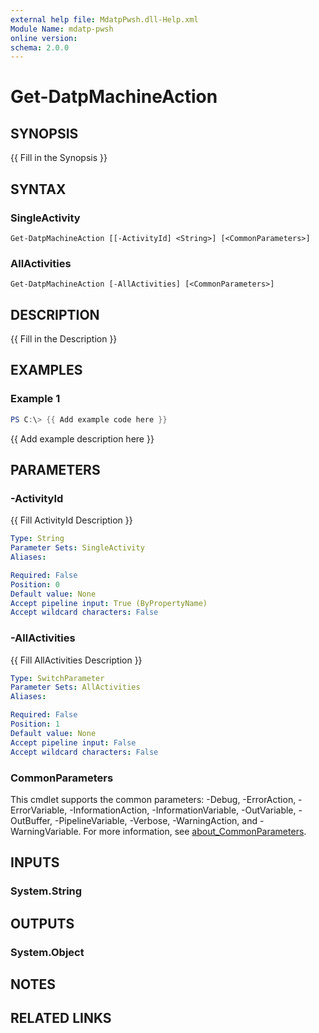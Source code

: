 ```yaml
---
external help file: MdatpPwsh.dll-Help.xml
Module Name: mdatp-pwsh
online version:
schema: 2.0.0
---
```


# Get-DatpMachineAction

## SYNOPSIS
{{ Fill in the Synopsis }}

## SYNTAX

### SingleActivity
```
Get-DatpMachineAction [[-ActivityId] <String>] [<CommonParameters>]
```

### AllActivities
```
Get-DatpMachineAction [-AllActivities] [<CommonParameters>]
```

## DESCRIPTION
{{ Fill in the Description }}

## EXAMPLES

### Example 1
```powershell
PS C:\> {{ Add example code here }}
```

{{ Add example description here }}

## PARAMETERS

### -ActivityId
{{ Fill ActivityId Description }}

```yaml
Type: String
Parameter Sets: SingleActivity
Aliases:

Required: False
Position: 0
Default value: None
Accept pipeline input: True (ByPropertyName)
Accept wildcard characters: False
```

### -AllActivities
{{ Fill AllActivities Description }}

```yaml
Type: SwitchParameter
Parameter Sets: AllActivities
Aliases:

Required: False
Position: 1
Default value: None
Accept pipeline input: False
Accept wildcard characters: False
```

### CommonParameters
This cmdlet supports the common parameters: -Debug, -ErrorAction, -ErrorVariable, -InformationAction, -InformationVariable, -OutVariable, -OutBuffer, -PipelineVariable, -Verbose, -WarningAction, and -WarningVariable. For more information, see [about_CommonParameters](http://go.microsoft.com/fwlink/?LinkID=113216).

## INPUTS

### System.String

## OUTPUTS

### System.Object
## NOTES

## RELATED LINKS
